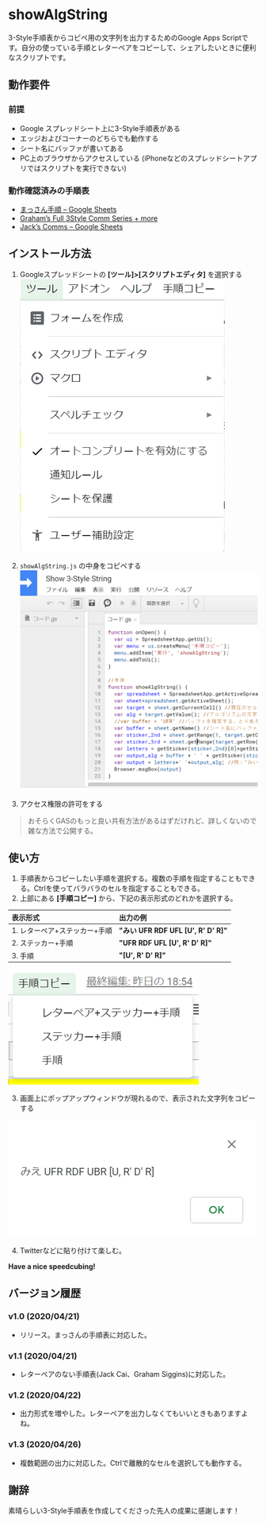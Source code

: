 # showAlgString
3-Style手順表からコピペ用の文字列を出力するためのGoogle Apps Scriptです。自分の使っている手順とレターペアをコピーして、シェアしたいときに便利なスクリプトです。

## 動作要件
### 前提
- Google スプレッドシート上に3-Style手順表がある
- エッジおよびコーナーのどちらでも動作する
- シート名にバッファが書いてある
- PC上のブラウザからアクセスしている (iPhoneなどのスプレッドシートアプリではスクリプトを実行できない)

### 動作確認済みの手順表
- [まっさん手順 – Google Sheets](https://docs.google.com/spreadsheets/d/1mHlpvaKb9Emi1ach6vsMcQwBY4mNSJ0ncn5fnVOzojE/edit#gid=337645627)
- [Graham’s Full 3Style Comm Series + more](https://docs.google.com/spreadsheets/d/1-AnKGJMHN3SAOcZxem3XJ5tBm7Dk1dTRcZ7KcXYbGP4/)
- [Jack’s Comms – Google Sheets](https://docs.google.com/spreadsheets/d/1yl5Xwn2aDpXyHA0Rx1OUrDzec8nbg18wxis3I4uDoIw/edit)

## インストール方法
1. Googleスプレッドシートの **[ツール]>[スクリプトエディタ]** を選択する
![](img/install-1.png)

2. `showAlgString.js` の中身をコピペする
![](img/install-2.png)

3. アクセス権限の許可をする

> おそらくGASのもっと良い共有方法があるはずだけれど、詳しくないので雑な方法で公開する。

## 使い方
1. 手順表からコピーしたい手順を選択する。複数の手順を指定することもできる。Ctrlを使ってバラバラのセルを指定することもできる。
2. 上部にある **[手順コピー]** から、下記の表示形式のどれかを選択する。

| 表示形式                      | 出力の例                             |
| :---------------------------- | :----------------------------------- |
| 1. レターペア+ステッカー+手順 | **"みい UFR RDF UFL [U', R' D' R]"** |
| 2. ステッカー+手順            | **"UFR RDF UFL [U', R' D' R]"**      |
| 3. 手順                       | **"[U', R' D' R]"**                  |

![](img/usage-1.png)

3. 画面上にポップアップウィンドウが現れるので、表示された文字列をコピーする

![](img/usage-2.png)

4. Twitterなどに貼り付けて楽しむ。


**Have a nice speedcubing!**

## バージョン履歴
### v1.0 (2020/04/21)
- リリース。まっさんの手順表に対応した。
### v1.1 (2020/04/21)
- レターペアのない手順表(Jack Cai、Graham Siggins)に対応した。
### v1.2 (2020/04/22)
- 出力形式を増やした。レターペアを出力しなくてもいいときもありますよね。
### v1.3 (2020/04/26)
- 複数範囲の出力に対応した。Ctrlで離散的なセルを選択しても動作する。

## 謝辞
素晴らしい3-Style手順表を作成してくださった先人の成果に感謝します！

